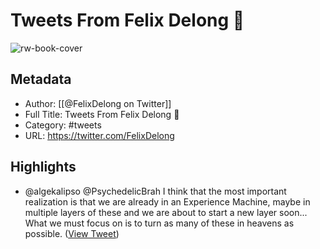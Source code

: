 # Tweets From Felix Delong 🌳

![rw-book-cover](https://pbs.twimg.com/profile_images/1589628174136229888/39mIDsZr.jpg)

## Metadata
- Author: [[@FelixDelong on Twitter]]
- Full Title: Tweets From Felix Delong 🌳
- Category: #tweets
- URL: https://twitter.com/FelixDelong

## Highlights
- @algekalipso @PsychedelicBrah I think that the most important realization is that we are already in an Experience Machine, maybe in multiple layers of these and we are about to start a new layer soon... What we must focus on is to turn as many of these in heavens as possible. ([View Tweet](https://twitter.com/FelixDelong/status/1580123746530078720))
